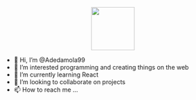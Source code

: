 <div id="header" align="center">
  <img src= "https://giphy.com/stickers/coding-programmer-ngoding-jdPMeyv9rn0hZHh8n9" width="100"/>
</div>


- 👋 Hi, I’m @Adedamola99
- 👀 I’m interested programming and creating things on the web 
- 🌱 I’m currently learning React
- 💞️ I’m looking to collaborate on projects
- 📫 How to reach me ...

<!---
Adedamola99/Adedamola99 is a ✨ special ✨ repository because its `README.md` (this file) appears on your GitHub profile.
You can click the Preview link to take a look at your changes.
--->
